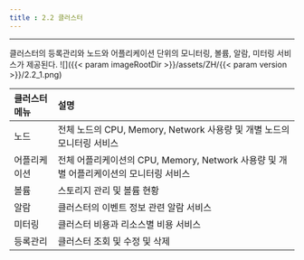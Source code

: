 ```yaml
---
title : 2.2 클러스터
---
```


---
클러스터의 등록관리와 노드와 어플리케이션 단위의 모니터링, 볼륨, 알람, 미터링 서비스가 제공된다.
![]({{< param imageRootDir >}}/assets/ZH/{{< param version >}}/2.2_1.png)

| 클러스터 메뉴 | 설명 |
| :--- | :--- |
| 노드 | 전체 노드의 CPU, Memory, Network 사용량 및 개별 노드의 모니터링 서비스 |
| 어플리케이션 | 전체 어플리케이션의 CPU, Memory, Network 사용량 및 개별 어플리케이션의 모니터링 서비스 |
| 볼륨 | 스토리지 관리 및 볼륨 현황 |
| 알람 | 클러스터의 이벤트 정보 관련 알람 서비스 |
| 미터링 | 클러스터 비용과 리소스별 비용 서비스 |
| 등록관리 | 클러스터 조회 및 수정 및 삭제 |